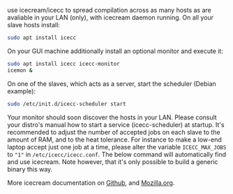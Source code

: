 use icecream/icecc to spread compilation across as many hosts as are avaliable in your LAN (only), with icecream daemon running. On all your slave hosts install:

```bash
sudo apt install icecc
```

On your GUI machine additionally install an optional monitor and execute it:

```bash
sudo apt install icecc icecc-monitor
icemon &
```

On one of the slaves, which acts as a server, start the scheduler (Debian example):

```bash
sudo /etc/init.d/icecc-scheduler start
```

Your monitor should soon discover the hosts in your LAN. Please consult your distro's manual how to start a service (icecc-scheduler) at startup. It's recommended to adjust the number of accepted jobs on each slave to the amount of RAM, and to the heat tolerance. For instance to make a low-end laptop accept just one job at a time, please alter the variable `ICECC_MAX_JOBS` to `"1"` in `/etc/icecc/icecc.conf`. The below command will automatically find and use icecream. Note however, that it's only possible to build a generic binary this way.

More icecream documentation on [Github](https://github.com/icecc/icecream), and [Mozilla.org](https://developer.mozilla.org/en-US/docs/Mozilla/Developer_guide/Using_Icecream).

